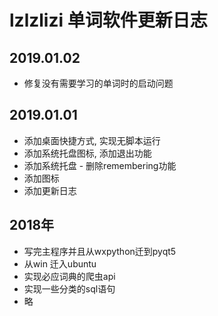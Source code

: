 # lzlzlizi 单词软件更新日志

## 2019.01.02
* 修复没有需要学习的单词时的启动问题

## 2019.01.01 
* 添加桌面快捷方式, 实现无脚本运行
* 添加系统托盘图标, 添加退出功能
* 添加系统托盘 - 删除remembering功能
* 添加图标
* 添加更新日志

## 2018年
* 写完主程序并且从wxpython迁到pyqt5
* 从win 迁入ubuntu
* 实现必应词典的爬虫api
* 实现一些分类的sql语句
* 略